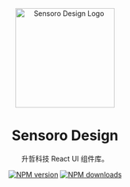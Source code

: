 <div align="center">
  <a href="https://design.sensoro.design" target="_blank">
    <img alt="Sensoro Design Logo" width="200" src="https://avatars.githubusercontent.com/u/99242734?s=200&v=4"/>
  </a>
</div>

<div align="center">
  <h1>Sensoro Design</h1>
</div>

<div align="center">
升哲科技 React UI 组件库。

[![NPM version][npm-image]][npm-url] 
[![NPM downloads][download-image]][download-url]
</div>

[npm-image]: https://img.shields.io/npm/v/@sensoro-design/react.svg?style=flat-square
[npm-url]: https://npmjs.org/package/@sensoro-design/react
[download-image]: https://img.shields.io/npm/dm/@sensoro-design/react.svg?style=flat-square
[download-url]: https://npmjs.org/package/@sensoro-design/react
